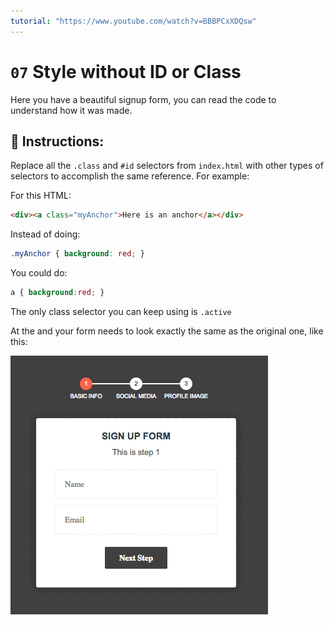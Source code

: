 ```yaml
---
tutorial: "https://www.youtube.com/watch?v=BBBPCxXDQsw"
---
```



# `07` Style without ID or Class

Here you have a beautiful signup form, you can read the code to understand how it was made.

## 📝 Instructions:

Replace all the `.class` and `#id` selectors from `index.html` with other types of selectors to accomplish the same reference. For example:

For this HTML:

```html
<div><a class="myAnchor">Here is an anchor</a></div>
```

Instead of doing:

```css
.myAnchor { background: red; }
```

You could do:

```css
a { background:red; }
```

The only class selector you can keep using is `.active`

At the and your form needs to look exactly the same as the original one, like this:

![08-Style-without-id-class](../../.learn/assets/Hl9RhW1.gif?raw=true)


